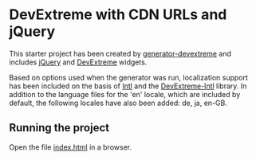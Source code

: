 # DevExtreme with CDN URLs and jQuery

This starter project has been created by [generator-devextreme](https://github.com/oliversturm/generator-devextreme) and includes [jQuery](https://jquery.com/) and [DevExtreme](https://js.devexpress.com/) widgets. 

Based on options used when the generator was run, localization support has been included on the basis of [Intl](https://developer.mozilla.org/en/docs/Web/JavaScript/Reference/Global_Objects/Intl) and the [DevExtreme-Intl](https://github.com/DevExpress/DevExtreme-Intl) library. In addition to the language files for the 'en' locale, which are included by default, the following locales have also been added: de, ja, en-GB.

## Running the project

Open the file [index.html](index.html) in a browser.
